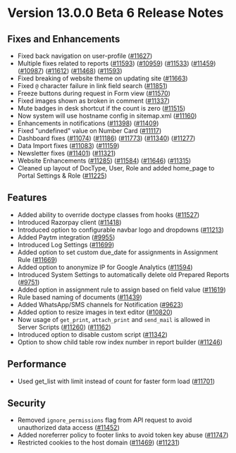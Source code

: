 # Version 13.0.0 Beta 6 Release Notes

## Fixes and Enhancements

- Fixed back navigation on user-profile ([#11627](https://github.com/frappe/frappe/pull/11627))
- Multiple fixes related to reports ([#11593](https://github.com/frappe/frappe/pull/11593)) ([#10959](https://github.com/frappe/frappe/pull/10959)) ([#11533](https://github.com/frappe/frappe/pull/11533)) ([#11459](https://github.com/frappe/frappe/pull/11459)) ([#10987](https://github.com/frappe/frappe/pull/10987)) ([#11612](https://github.com/frappe/frappe/pull/11612)) ([#11468](https://github.com/frappe/frappe/pull/11468)) ([#11593](https://github.com/frappe/frappe/pull/11593))
- Fixed breaking of website theme on updating site ([#11663](https://github.com/frappe/frappe/pull/11663))
- Fixed `@` character failure in link field search ([#11851](https://github.com/frappe/frappe/pull/11851))
- Freeze buttons during request in Form view ([#11570](https://github.com/frappe/frappe/pull/11570))
- Fixed images shown as broken in comment ([#11337](https://github.com/frappe/frappe/pull/11337))
- Mute badges in desk shortcut if the count is zero ([#11515](https://github.com/frappe/frappe/pull/11515))
- Now system will use hostname config in sitemap.xml ([#11160](https://github.com/frappe/frappe/pull/11160))
- Enhancements in notifications ([#11398](https://github.com/frappe/frappe/pull/11398)) ([#11409](https://github.com/frappe/frappe/pull/11409))
- Fixed "undefined" value on Number Card ([#11117](https://github.com/frappe/frappe/pull/11117))
- Dashboard fixes ([#11074](https://github.com/frappe/frappe/pull/11074)) ([#11186](https://github.com/frappe/frappe/pull/11186)) ([#11773](https://github.com/frappe/frappe/pull/11773))  ([#11340](https://github.com/frappe/frappe/pull/11340)) ([#11277](https://github.com/frappe/frappe/pull/11277))
- Data Import fixes ([#11083](https://github.com/frappe/frappe/pull/11083)) ([#11159](https://github.com/frappe/frappe/pull/11159))
- Newsletter fixes ([#11401](https://github.com/frappe/frappe/pull/11401)) ([#11321](https://github.com/frappe/frappe/pull/11321))
- Website Enhancements ([#11285](https://github.com/frappe/frappe/pull/11285)) ([#11584](https://github.com/frappe/frappe/pull/11584)) ([#11646](https://github.com/frappe/frappe/pull/11646)) ([#11315](https://github.com/frappe/frappe/pull/11315))
- Cleaned up layout of DocType, User, Role and added home_page to Portal Settings & Role ([#11225](https://github.com/frappe/frappe/pull/11225))

## Features

- Added ability to override doctype classes from hooks ([#11527](https://github.com/frappe/frappe/pull/11527))
- Introduced Razorpay client ([#11418](https://github.com/frappe/frappe/pull/11418))
- Introduced option to configurable navbar logo and dropdowns ([#11213](https://github.com/frappe/frappe/pull/11213))
- Added Paytm integration ([#9955](https://github.com/frappe/frappe/pull/9955))
- Introduced Log Settings ([#11699](https://github.com/frappe/frappe/pull/11699))
- Added option to set custom due_date for assignments in Assignment Rule ([#11669](https://github.com/frappe/frappe/pull/11669))
- Added option to anonymize IP for Google Analytics ([#11594](https://github.com/frappe/frappe/pull/11594))
- Introduced System Settings to automatically delete old Prepared Reports ([#9751](https://github.com/frappe/frappe/pull/9751))
- Added option in assignment rule to assign based on field value ([#11619](https://github.com/frappe/frappe/pull/11619))
- Rule based naming of documents ([#11439](https://github.com/frappe/frappe/pull/11439))
- Added WhatsApp/SMS channels for Notification ([#9623](https://github.com/frappe/frappe/pull/9623))
- Added option to resize images in text editor ([#10820](https://github.com/frappe/frappe/pull/10820))
- Now usage of `get_print`, `attach_print` and `send_mail` is allowed in Server Scripts ([#11260](https://github.com/frappe/frappe/pull/11260)) ([#11162](https://github.com/frappe/frappe/pull/11162))
- Introduced option to disable custom script ([#11342](https://github.com/frappe/frappe/pull/11342))
- Option to show child table row index number in report builder ([#11246](https://github.com/frappe/frappe/pull/11246))

## Performance

- Used get_list with limit instead of count for faster form load ([#11701](https://github.com/frappe/frappe/pull/11701))

## Security

- Removed `ignore_permissions` flag from API request to avoid unauthorized data access ([#11452](https://github.com/frappe/frappe/pull/11452))
- Added noreferrer policy to footer links to avoid token key abuse ([#11747](https://github.com/frappe/frappe/pull/11747))
- Restricted cookies to the host domain ([#11469](https://github.com/frappe/frappe/pull/11469)) ([#11231](https://github.com/frappe/frappe/pull/11231))

